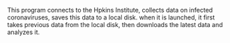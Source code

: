 This program connects to the Hpkins Institute, collects data on infected coronaviruses, saves this data to a local disk. when it is launched, it first takes previous data from the local disk, then downloads the latest data and analyzes it.
